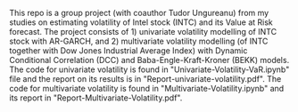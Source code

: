This repo is a group project (with coauthor Tudor Ungureanu) from my studies on estimating volatility of Intel stock (INTC) and its Value at Risk forecast. The project consists of 1) univariate volatility modelling of INTC stock with AR-GARCH, and 2) multivariate volatility modelling (of INTC together with Dow Jones Industrial Average Index) with  Dynamic Conditional Correlation (DCC) and Baba-Engle-Kraft-Kroner (BEKK) models. The code for univariate volatility is found in "Univariate-Volatility-VaR.ipynb" file and the report on its results is in "Report-univariate-volatility.pdf". The code for multivariate volatility is found in "Multivariate-Volatility.ipynb" and its report in "Report-Multivariate-Volatility.pdf".
